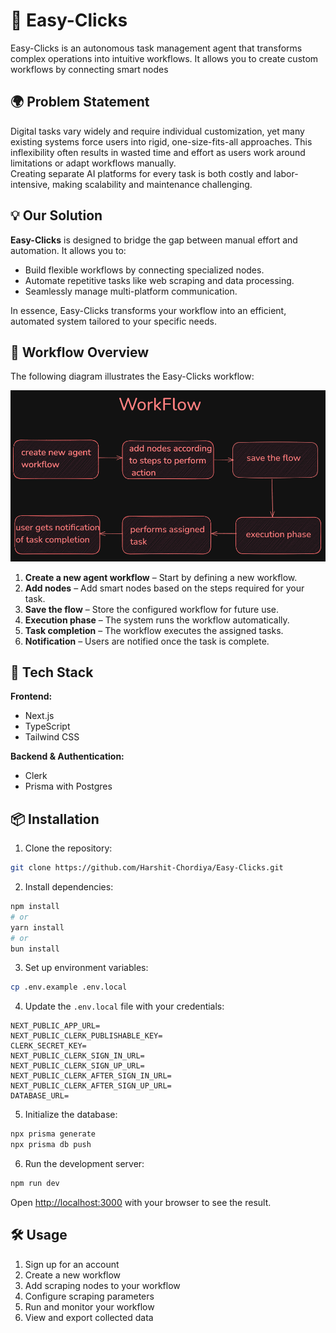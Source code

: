 # 🚀 **Easy-Clicks**

Easy-Clicks is an autonomous task management agent that transforms complex operations into intuitive workflows. It allows you to create custom workflows by connecting smart nodes



## 🌍 **Problem Statement**
Digital tasks vary widely and require individual customization, yet many existing systems force users into rigid, one-size-fits-all approaches. This inflexibility often results in wasted time and effort as users work around limitations or adapt workflows manually.  
Creating separate AI platforms for every task is both costly and labor-intensive, making scalability and maintenance challenging.


## 💡 **Our Solution**
**Easy-Clicks** is designed to bridge the gap between manual effort and automation. It allows you to:
- Build flexible workflows by connecting specialized nodes.
- Automate repetitive tasks like web scraping and data processing.
- Seamlessly manage multi-platform communication.  

In essence, Easy-Clicks transforms your workflow into an efficient, automated system tailored to your specific needs.


## 🔎 **Workflow Overview**
The following diagram illustrates the Easy-Clicks workflow:  

![Workflow](./workflow.png)

1. **Create a new agent workflow** – Start by defining a new workflow.  
2. **Add nodes** – Add smart nodes based on the steps required for your task.  
3. **Save the flow** – Store the configured workflow for future use.  
4. **Execution phase** – The system runs the workflow automatically.  
5. **Task completion** – The workflow executes the assigned tasks.  
6. **Notification** – Users are notified once the task is complete.  





## 🚀 Tech Stack

**Frontend:**  
- Next.js  
- TypeScript  
- Tailwind CSS  

**Backend & Authentication:**  
- Clerk  
- Prisma with Postgres 

## 📦 **Installation**

1. Clone the repository:
```bash
git clone https://github.com/Harshit-Chordiya/Easy-Clicks.git
```

2. Install dependencies:
```bash
npm install
# or
yarn install
# or
bun install
```

3. Set up environment variables:
```bash
cp .env.example .env.local
```

4. Update the `.env.local` file with your credentials:
```env
NEXT_PUBLIC_APP_URL=
NEXT_PUBLIC_CLERK_PUBLISHABLE_KEY=
CLERK_SECRET_KEY=
NEXT_PUBLIC_CLERK_SIGN_IN_URL=
NEXT_PUBLIC_CLERK_SIGN_UP_URL=
NEXT_PUBLIC_CLERK_AFTER_SIGN_IN_URL=
NEXT_PUBLIC_CLERK_AFTER_SIGN_UP_URL=
DATABASE_URL=
```

5. Initialize the database:
```bash
npx prisma generate
npx prisma db push
```

6. Run the development server:
```bash
npm run dev
```

Open [http://localhost:3000](http://localhost:3000) with your browser to see the result.

## 🛠️ Usage

1. Sign up for an account
2. Create a new workflow
3. Add scraping nodes to your workflow
4. Configure scraping parameters
5. Run and monitor your workflow
6. View and export collected data

